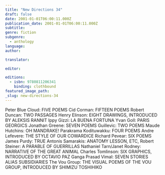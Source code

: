 ```yaml
---
title: "New Directions 34"
draft: false
date: 2001-01-01T06:00:11.000Z
publication_date: 2001-01-01T06:00:11.000Z
subtitle:
genre: fiction
subgenre:
  - anthology
language:
author:

translator:

editor:

editions:
  - isbn: 9780811206341
    binding: clothbound
featured_image_path:
_slug: new-directions-34
---
```


Peter Blue Cloud: FIVE POEMS Cid Corman: FIFTEEN POEMS Robert Duncan: TWO PASSAGES Henry Elinson: EIGHT DRAWINGS, INTRODUCED BY ALEKSIS RANNIT Ippy Gizzi: LA BUENA FORTUNA Yvan Goll: PARIS GEORGICS Jonathan Greene: SEVEN POEMS Guillevic: TWO POEMS Maude Hutchins: OH MANDRAKE! Parakrama Kodituwakku: FOUR POEMS Andre Lefevere: THE STYLE OF OUR COWARDICE Richard Pevear: SIX POEMS James Purdy: TRUE Antonis Samarakis: ANATOMY LESSON, ETC, Robert Steiner: A PARABLE OF GUERRILLAS Nathaniel Tarn/Janet Rodney: NARRATIVE OF THE GREAT ANIMAL Charles Tomlinson: SIX GRAPHICS, INTRODUCED BY OCTAVIO PAZ Ganga Prasad Vimal: SEVEN STORIES ALIAS SUBSIDIARIES The Vou Group: THE VISUAL POEMS OF THE VOU GROUP, INTRODUCED BY SHIMIZU TOSHIHIKO

